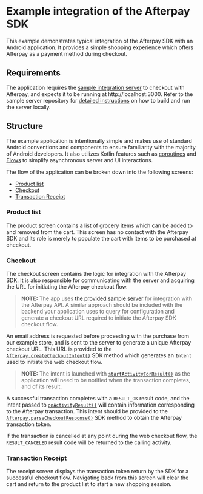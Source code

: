 # Example integration of the Afterpay SDK

This example demonstrates typical integration of the Afterpay SDK with an Android application. It provides a simple shopping experience which offers Afterpay as a payment method during checkout.

## Requirements

The application requires the [sample integration server][sample-server] to checkout with Afterpay, and expects it to be running at http://localhost:3000. Refer to the sample server repository for [detailed instructions][sample-server-instructions] on how to build and run the server locally.

## Structure

The example application is intentionally simple and makes use of standard Android conventions and components to ensure familiarity with the majority of Android developers. It also utilizes Kotlin features such as [coroutines][kotlin-coroutines] and [Flows][kotlin-flow] to simplify asynchronous server and UI interactions.

The flow of the application can be broken down into the following screens:

- [Product list](#product-list)
- [Checkout](#checkout)
- [Transaction Receipt](#transaction-receipt)

### Product list

The product screen contains a list of grocery items which can be added to and removed from the cart. This screen has no contact with the Afterpay SDK and its role is merely to populate the cart with items to be purchased at checkout.

### Checkout

The checkout screen contains the logic for integration with the Afterpay SDK. It is also responsible for communicating with the server and acquiring the URL for initiating the Afterpay checkout flow.

> **NOTE:** The app uses [the provided sample server][sample-server] for integration with the Afterpay API. A similar approach should be included with the backend your application uses to query for configuration and generate a checkout URL required to initiate the Afterpay SDK checkout flow.

An email address is requested before proceeding with the purchase from our example store, and is sent to the server to generate a unique Afterpay checkout URL. This URL is provided to the [`Afterpay.createCheckoutIntent()`][sdk-create-checkout] SDK method which generates an `Intent` used to initiate the web checkout flow.

> **NOTE:** The intent is launched with [`startActivityForResult()`][activity-start] as the application will need to be notified when the transaction completes, and of its result.

A successful transaction completes with a `RESULT_OK` result code, and the intent passed to [`onActivityResult()`][activity-result] will contain information corresponding to the Afterpay transaction. This intent should be provided to the [`Afterpay.parseCheckoutResponse()`][sdk-parse-response] SDK method to obtain the Afterpay transaction token.

If the transaction is cancelled at any point during the web checkout flow, the `RESULT_CANCELED` result code will be returned to the calling activity.

### Transaction Receipt

The receipt screen displays the transaction token return by the SDK for a successful checkout flow. Navigating back from this screen will clear the cart and return to the product list to start a new shopping session.

<!-- Links: -->
[activity-start]: https://developer.android.com/reference/android/app/Activity#startActivityForResult(android.content.Intent,%20int)
[activity-result]: https://developer.android.com/reference/android/app/Activity#onActivityResult(int,%20int,%20android.content.Intent)
[kotlin-coroutines]: https://developer.android.com/kotlin/coroutines
[kotlin-flow]: https://kotlinlang.org/docs/reference/coroutines/flow.html
[sample-server]: https://github.com/afterpay/afterpay-example-server
[sample-server-instructions]: https://github.com/afterpay/afterpay-example-server#getting-started
[sdk-create-checkout]: https://github.com/afterpay/afterpay-android/blob/master/afterpay/src/main/kotlin/com/afterpay/android/Afterpay.kt#L19
[sdk-parse-response]: https://github.com/afterpay/afterpay-android/blob/master/afterpay/src/main/kotlin/com/afterpay/android/Afterpay.kt#L30
